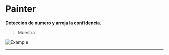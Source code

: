 # Painter
**Deteccion de numero y arroja la confidencia.**

>Muestra

![Example](https://github.com/MariaDelCarmenHernandezDiaz/Painter/blob/master/7.jpg "Painter")

***

